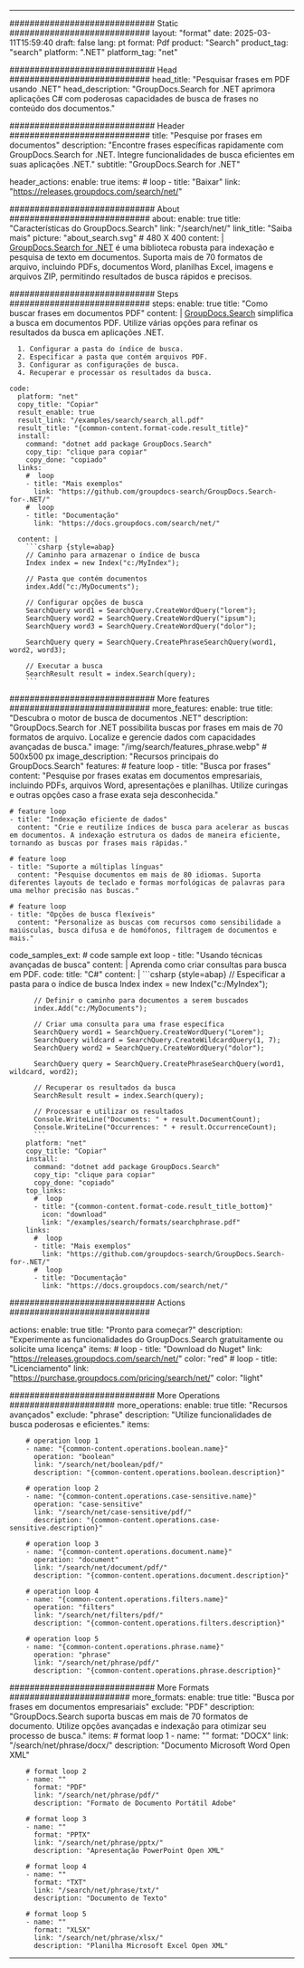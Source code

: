 
---
############################# Static ############################
layout: "format"
date:  2025-03-11T15:59:40
draft: false
lang: pt
format: Pdf
product: "Search"
product_tag: "search"
platform: ".NET"
platform_tag: "net"

############################# Head ############################
head_title: "Pesquisar frases em PDF usando .NET"
head_description: "GroupDocs.Search for .NET aprimora aplicações C# com poderosas capacidades de busca de frases no conteúdo dos documentos."

############################# Header ############################
title: "Pesquise por frases em documentos" 
description: "Encontre frases específicas rapidamente com GroupDocs.Search for .NET. Integre funcionalidades de busca eficientes em suas aplicações .NET."
subtitle: "GroupDocs.Search for .NET" 

header_actions:
  enable: true
  items:
    #  loop
    - title: "Baixar"
      link: "https://releases.groupdocs.com/search/net/"
      
############################# About ############################
about:
    enable: true
    title: "Características do GroupDocs.Search"
    link: "/search/net/"
    link_title: "Saiba mais"
    picture: "about_search.svg" # 480 X 400
    content: |
       [GroupDocs.Search for .NET](/search/net/) é uma biblioteca robusta para indexação e pesquisa de texto em documentos. Suporta mais de 70 formatos de arquivo, incluindo PDFs, documentos Word, planilhas Excel, imagens e arquivos ZIP, permitindo resultados de busca rápidos e precisos.

############################# Steps ############################
steps:
    enable: true
    title: "Como buscar frases em documentos PDF"
    content: |
      [GroupDocs.Search](/search/net/) simplifica a busca em documentos PDF. Utilize várias opções para refinar os resultados da busca em aplicações .NET.
      
      1. Configurar a pasta do índice de busca.
      2. Especificar a pasta que contém arquivos PDF.
      3. Configurar as configurações de busca.
      4. Recuperar e processar os resultados da busca.
   
    code:
      platform: "net"
      copy_title: "Copiar"
      result_enable: true
      result_link: "/examples/search/search_all.pdf"
      result_title: "{common-content.format-code.result_title}"
      install:
        command: "dotnet add package GroupDocs.Search"
        copy_tip: "clique para copiar"
        copy_done: "copiado"
      links:
        #  loop
        - title: "Mais exemplos"
          link: "https://github.com/groupdocs-search/GroupDocs.Search-for-.NET/"
        #  loop
        - title: "Documentação"
          link: "https://docs.groupdocs.com/search/net/"
          
      content: |
        ```csharp {style=abap}
        // Caminho para armazenar o índice de busca
        Index index = new Index("c:/MyIndex");

        // Pasta que contém documentos
        index.Add("c:/MyDocuments");

        // Configurar opções de busca
        SearchQuery word1 = SearchQuery.CreateWordQuery("lorem");
        SearchQuery word2 = SearchQuery.CreateWordQuery("ipsum");
        SearchQuery word3 = SearchQuery.CreateWordQuery("dolor");

        SearchQuery query = SearchQuery.CreatePhraseSearchQuery(word1, word2, word3);

        // Executar a busca
        SearchResult result = index.Search(query);
        ```            

############################# More features ############################
more_features:
  enable: true
  title: "Descubra o motor de busca de documentos .NET"
  description: "GroupDocs.Search for .NET possibilita buscas por frases em mais de 70 formatos de arquivo. Localize e gerencie dados com capacidades avançadas de busca."
  image: "/img/search/features_phrase.webp" # 500x500 px
  image_description: "Recursos principais do GroupDocs.Search"
  features:
    # feature loop
    - title: "Busca por frases"
      content: "Pesquise por frases exatas em documentos empresariais, incluindo PDFs, arquivos Word, apresentações e planilhas. Utilize curingas e outras opções caso a frase exata seja desconhecida."

    # feature loop
    - title: "Indexação eficiente de dados"
      content: "Crie e reutilize índices de busca para acelerar as buscas em documentos. A indexação estrutura os dados de maneira eficiente, tornando as buscas por frases mais rápidas."

    # feature loop
    - title: "Suporte a múltiplas línguas"
      content: "Pesquise documentos em mais de 80 idiomas. Suporta diferentes layouts de teclado e formas morfológicas de palavras para uma melhor precisão nas buscas."

    # feature loop
    - title: "Opções de busca flexíveis"
      content: "Personalize as buscas com recursos como sensibilidade a maiúsculas, busca difusa e de homófonos, filtragem de documentos e mais."
      
  code_samples_ext:
    # code sample ext loop
    - title: "Usando técnicas avançadas de busca"
      content: |
        Aprenda como criar consultas para busca em PDF.
      code:
        title: "C#"
        content: |
          ```csharp {style=abap}
          // Especificar a pasta para o índice de busca
          Index index = new Index("c:/MyIndex");
              
          // Definir o caminho para documentos a serem buscados
          index.Add("c:/MyDocuments");

          // Criar uma consulta para uma frase específica
          SearchQuery word1 = SearchQuery.CreateWordQuery("Lorem");
          SearchQuery wildcard = SearchQuery.CreateWildcardQuery(1, 7);
          SearchQuery word2 = SearchQuery.CreateWordQuery("dolor");

          SearchQuery query = SearchQuery.CreatePhraseSearchQuery(word1, wildcard, word2);

          // Recuperar os resultados da busca
          SearchResult result = index.Search(query);
          
          // Processar e utilizar os resultados
          Console.WriteLine("Documents: " + result.DocumentCount);
          Console.WriteLine("Occurrences: " + result.OccurrenceCount);
          ```
        platform: "net"
        copy_title: "Copiar"
        install:
          command: "dotnet add package GroupDocs.Search"
          copy_tip: "clique para copiar"
          copy_done: "copiado"
        top_links:
          #  loop
          - title: "{common-content.format-code.result_title_bottom}"
            icon: "download"
            link: "/examples/search/formats/searchphrase.pdf"
        links:
          #  loop
          - title: "Mais exemplos"
            link: "https://github.com/groupdocs-search/GroupDocs.Search-for-.NET/"
          #  loop
          - title: "Documentação"
            link: "https://docs.groupdocs.com/search/net/"
            

            


############################# Actions ############################

actions:
  enable: true
  title: "Pronto para começar?"
  description: "Experimente as funcionalidades do GroupDocs.Search gratuitamente ou solicite uma licença"
  items:
    #  loop
    - title: "Download do Nuget"
      link: "https://releases.groupdocs.com/search/net/"
      color: "red"
        #  loop
    - title: "Licenciamento"
      link: "https://purchase.groupdocs.com/pricing/search/net/"
      color: "light"


############################# More Operations #####################
more_operations:
    enable: true
    title: "Recursos avançados"
    exclude: "phrase"
    description: "Utilize funcionalidades de busca poderosas e eficientes."
    items: 
          
        # operation loop 1
        - name: "{common-content.operations.boolean.name}"
          operation: "boolean"
          link: "/search/net/boolean/pdf/"
          description: "{common-content.operations.boolean.description}"

        # operation loop 2
        - name: "{common-content.operations.case-sensitive.name}"
          operation: "case-sensitive"
          link: "/search/net/case-sensitive/pdf/"
          description: "{common-content.operations.case-sensitive.description}"

        # operation loop 3
        - name: "{common-content.operations.document.name}"
          operation: "document"
          link: "/search/net/document/pdf/"
          description: "{common-content.operations.document.description}"

        # operation loop 4
        - name: "{common-content.operations.filters.name}"
          operation: "filters"
          link: "/search/net/filters/pdf/"
          description: "{common-content.operations.filters.description}"

        # operation loop 5
        - name: "{common-content.operations.phrase.name}"
          operation: "phrase"
          link: "/search/net/phrase/pdf/"
          description: "{common-content.operations.phrase.description}"
          
        
          
############################# More Formats ########################
more_formats:
    enable: true
    title: "Busca por frases em documentos empresariais"
    exclude: "PDF"
    description: "GroupDocs.Search suporta buscas em mais de 70 formatos de documento. Utilize opções avançadas e indexação para otimizar seu processo de busca."
    items: 
        # format loop 1
        - name: ""
          format: "DOCX"
          link: "/search/net/phrase/docx/"
          description: "Documento Microsoft Word Open XML"
          
        # format loop 2
        - name: ""
          format: "PDF"
          link: "/search/net/phrase/pdf/"
          description: "Formato de Documento Portátil Adobe"
          
        # format loop 3
        - name: ""
          format: "PPTX"
          link: "/search/net/phrase/pptx/"
          description: "Apresentação PowerPoint Open XML"

        # format loop 4
        - name: ""
          format: "TXT"
          link: "/search/net/phrase/txt/"
          description: "Documento de Texto"
          
        # format loop 5
        - name: ""
          format: "XLSX"
          link: "/search/net/phrase/xlsx/"
          description: "Planilha Microsoft Excel Open XML"
  

---